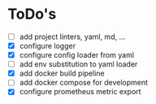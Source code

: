 # ToDo's

- [ ] add project linters, yaml, md, ...
- [x] configure logger
- [x] configure config loader from yaml
- [ ] add env substitution to yaml loader
- [x] add docker build pipeline
- [ ] add docker compose for development
- [x] configure prometheus metric export
